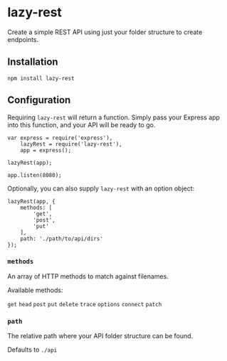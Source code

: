# lazy-rest

Create a simple REST API using just your folder structure to create endpoints.

## Installation
```
npm install lazy-rest
```

## Configuration
Requiring `lazy-rest` will return a function. Simply pass your Express app into this function, and your API will be ready to go.

```node
var express = require('express'),
	lazyRest = require('lazy-rest'),
	app = express();

lazyRest(app);

app.listen(8080);
```

Optionally, you can also supply `lazy-rest` with an option object:

```node
lazyRest(app, {
	methods: [
		'get',
		'post',
		'put'
	],
	path: './path/to/api/dirs'
});
```

### `methods`
An array of HTTP methods to match against filenames.

Available methods:

`get`
`head`
`post`
`put`
`delete`
`trace`
`options`
`connect`
`patch`


### `path`
The relative path where your API folder structure can be found.

Defaults to `./api`